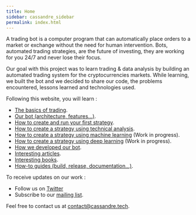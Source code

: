 ```yaml
---
title: Home
sidebar: cassandre_sidebar
permalink: index.html
---
```


A trading bot is a computer program that can automatically place orders to a market or exchange without the need for human intervention. Bots, automated trading strategies, are the future of investing, they are working for you 24/7 and never lose their focus.

Our goal with this project was to learn trading & data analysis by building an automated trading system for the cryptocurrencies markets. While learning, we built the bot and we decided to share our code, the problems encountered, lessons learned and technologies used.

Following this website, you will learn :
  * [The basics of trading](trading_basics_what_is_a_cryptocurrency.html).
  * [Our bot (architecture, features...)](our_bot_architecture.html).
  * [How to create and run your first strategy](create_and_run_what_are_we_going_to_do.html).
  * [How to create a strategy using technical analysis](technical_analysis_overview.html).
  * [How to create a strategy using machine learning](work_in_progress_machine_learning_strategy.html) (Work in progress).
  * [How to create a strategy using deep learning](work_in_progress_deep_learning_strategy.html) (Work in progress).
  * [How we developed our bot](bot_development_project_structure.html).
  * [Interesting articles](resources_articles.html).
  * [Interesting books](resources_books.html).
  * [How-to guides (build, release, documentation...)](how_to_install_development_tools.html).

To receive updates on our work :
  * Follow us on [<i class="fa fa-twitter fa-1x"></i> Twitter](https://twitter.com/CassandreTech) 
  * Subscribe to our [<i class="fa fa-envelope fa-1x"></i> mailing list](http://eepurl.com/gUGiMb).
 
Feel free to contact us at [contact@cassandre.tech](mailto:contact@cassandre.tech).